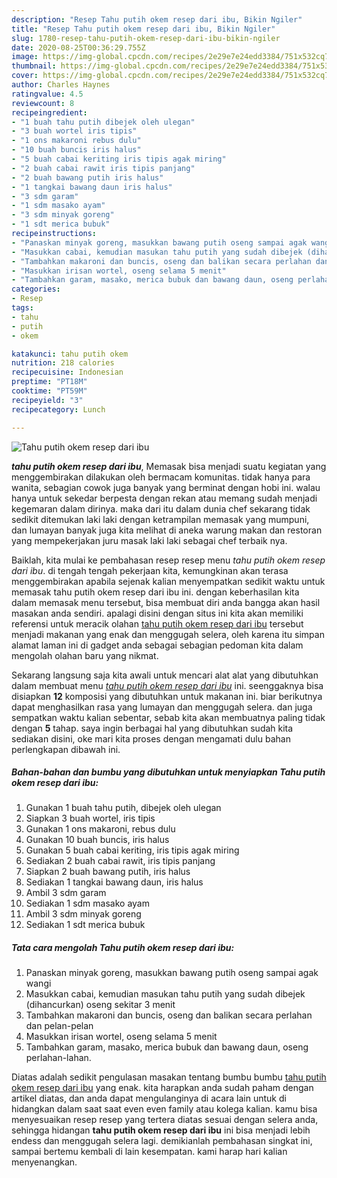 ```yaml
---
description: "Resep Tahu putih okem resep dari ibu, Bikin Ngiler"
title: "Resep Tahu putih okem resep dari ibu, Bikin Ngiler"
slug: 1780-resep-tahu-putih-okem-resep-dari-ibu-bikin-ngiler
date: 2020-08-25T00:36:29.755Z
image: https://img-global.cpcdn.com/recipes/2e29e7e24edd3384/751x532cq70/tahu-putih-okem-resep-dari-ibu-foto-resep-utama.jpg
thumbnail: https://img-global.cpcdn.com/recipes/2e29e7e24edd3384/751x532cq70/tahu-putih-okem-resep-dari-ibu-foto-resep-utama.jpg
cover: https://img-global.cpcdn.com/recipes/2e29e7e24edd3384/751x532cq70/tahu-putih-okem-resep-dari-ibu-foto-resep-utama.jpg
author: Charles Haynes
ratingvalue: 4.5
reviewcount: 8
recipeingredient:
- "1 buah tahu putih dibejek oleh ulegan"
- "3 buah wortel iris tipis"
- "1 ons makaroni rebus dulu"
- "10 buah buncis iris halus"
- "5 buah cabai keriting iris tipis agak miring"
- "2 buah cabai rawit iris tipis panjang"
- "2 buah bawang putih iris halus"
- "1 tangkai bawang daun iris halus"
- "3 sdm garam"
- "1 sdm masako ayam"
- "3 sdm minyak goreng"
- "1 sdt merica bubuk"
recipeinstructions:
- "Panaskan minyak goreng, masukkan bawang putih oseng sampai agak wangi"
- "Masukkan cabai, kemudian masukan tahu putih yang sudah dibejek (dihancurkan) oseng sekitar 3 menit"
- "Tambahkan makaroni dan buncis, oseng dan balikan secara perlahan dan pelan-pelan"
- "Masukkan irisan wortel, oseng selama 5 menit"
- "Tambahkan garam, masako, merica bubuk dan bawang daun, oseng perlahan-lahan."
categories:
- Resep
tags:
- tahu
- putih
- okem

katakunci: tahu putih okem 
nutrition: 218 calories
recipecuisine: Indonesian
preptime: "PT18M"
cooktime: "PT59M"
recipeyield: "3"
recipecategory: Lunch

---
```



![Tahu putih okem resep dari ibu](https://img-global.cpcdn.com/recipes/2e29e7e24edd3384/751x532cq70/tahu-putih-okem-resep-dari-ibu-foto-resep-utama.jpg)

<b><i>tahu putih okem resep dari ibu</i></b>, Memasak bisa menjadi suatu kegiatan yang menggembirakan dilakukan oleh bermacam komunitas. tidak hanya para wanita, sebagian cowok juga banyak yang berminat dengan hobi ini. walau hanya untuk sekedar berpesta dengan rekan atau memang sudah menjadi kegemaran dalam dirinya. maka dari itu dalam dunia chef sekarang tidak sedikit ditemukan laki laki dengan ketrampilan memasak yang mumpuni, dan lumayan banyak juga kita melihat di aneka warung makan dan restoran yang mempekerjakan juru masak laki laki sebagai chef terbaik nya.

Baiklah, kita mulai ke pembahasan resep resep menu <i>tahu putih okem resep dari ibu</i>. di tengah tengah pekerjaan kita, kemungkinan akan terasa menggembirakan apabila sejenak kalian menyempatkan sedikit waktu untuk memasak tahu putih okem resep dari ibu ini. dengan keberhasilan kita dalam memasak menu tersebut, bisa membuat diri anda bangga akan hasil masakan anda sendiri. apalagi disini dengan situs ini kita akan memiliki referensi untuk meracik olahan <u>tahu putih okem resep dari ibu</u> tersebut menjadi makanan yang enak dan menggugah selera, oleh karena itu simpan alamat laman ini di gadget anda sebagai sebagian pedoman kita dalam mengolah olahan baru yang nikmat.




Sekarang langsung saja kita awali untuk mencari alat alat yang dibutuhkan dalam membuat menu <u><i>tahu putih okem resep dari ibu</i></u> ini. seenggaknya bisa disiapkan <b>12</b> komposisi yang dibutuhkan untuk makanan ini. biar berikutnya dapat menghasilkan rasa yang lumayan dan menggugah selera. dan juga sempatkan waktu kalian sebentar, sebab kita akan membuatnya paling tidak dengan <b>5</b> tahap. saya ingin berbagai hal yang dibutuhkan sudah kita sediakan disini, oke mari kita proses dengan mengamati dulu bahan perlengkapan dibawah ini.

<!--inarticleads1-->

##### Bahan-bahan dan bumbu yang dibutuhkan untuk menyiapkan Tahu putih okem resep dari ibu:

1. Gunakan 1 buah tahu putih, dibejek oleh ulegan
1. Siapkan 3 buah wortel, iris tipis
1. Gunakan 1 ons makaroni, rebus dulu
1. Gunakan 10 buah buncis, iris halus
1. Gunakan 5 buah cabai keriting, iris tipis agak miring
1. Sediakan 2 buah cabai rawit, iris tipis panjang
1. Siapkan 2 buah bawang putih, iris halus
1. Sediakan 1 tangkai bawang daun, iris halus
1. Ambil 3 sdm garam
1. Sediakan 1 sdm masako ayam
1. Ambil 3 sdm minyak goreng
1. Sediakan 1 sdt merica bubuk




<!--inarticleads2-->

##### Tata cara mengolah Tahu putih okem resep dari ibu:

1. Panaskan minyak goreng, masukkan bawang putih oseng sampai agak wangi
1. Masukkan cabai, kemudian masukan tahu putih yang sudah dibejek (dihancurkan) oseng sekitar 3 menit
1. Tambahkan makaroni dan buncis, oseng dan balikan secara perlahan dan pelan-pelan
1. Masukkan irisan wortel, oseng selama 5 menit
1. Tambahkan garam, masako, merica bubuk dan bawang daun, oseng perlahan-lahan.




Diatas adalah sedikit pengulasan masakan tentang bumbu bumbu <u>tahu putih okem resep dari ibu</u> yang enak. kita harapkan anda sudah paham dengan artikel diatas, dan anda dapat mengulanginya di acara lain untuk di hidangkan dalam saat saat even even family atau kolega kalian. kamu bisa menyesuaikan resep resep yang tertera diatas sesuai dengan selera anda, sehingga hidangan <b>tahu putih okem resep dari ibu</b> ini bisa menjadi lebih endess dan menggugah selera lagi. demikianlah pembahasan singkat ini, sampai bertemu kembali di lain kesempatan. kami harap hari kalian menyenangkan.
